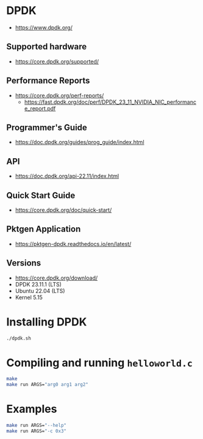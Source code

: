 # DPDK
- https://www.dpdk.org/

## Supported hardware
- https://core.dpdk.org/supported/

## Performance Reports
- https://core.dpdk.org/perf-reports/
  - https://fast.dpdk.org/doc/perf/DPDK_23_11_NVIDIA_NIC_performance_report.pdf

## Programmer's Guide
- https://doc.dpdk.org/guides/prog_guide/index.html

## API
- https://doc.dpdk.org/api-22.11/index.html

## Quick Start Guide
- https://core.dpdk.org/doc/quick-start/

## Pktgen Application
- https://pktgen-dpdk.readthedocs.io/en/latest/

## Versions
- https://core.dpdk.org/download/
- DPDK 23.11.1 (LTS)
- Ubuntu 22.04 (LTS)
- Kernel 5.15


# Installing DPDK
```bash
./dpdk.sh
```

# Compiling and running `helloworld.c`
```bash
make
make run ARGS="arg0 arg1 arg2"
```


# Examples
```bash
make run ARGS="--help"
make run ARGS="-c 0x3"
```